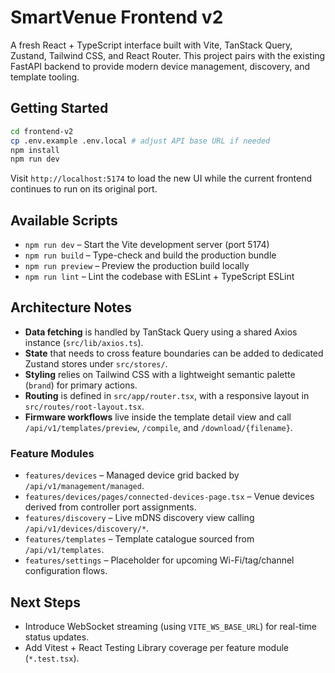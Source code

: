 # SmartVenue Frontend v2

A fresh React + TypeScript interface built with Vite, TanStack Query, Zustand, Tailwind CSS, and React Router. This
project pairs with the existing FastAPI backend to provide modern device management, discovery, and template tooling.

## Getting Started

```bash
cd frontend-v2
cp .env.example .env.local # adjust API base URL if needed
npm install
npm run dev
```

Visit `http://localhost:5174` to load the new UI while the current frontend continues to run on its original port.

## Available Scripts

- `npm run dev` – Start the Vite development server (port 5174)
- `npm run build` – Type-check and build the production bundle
- `npm run preview` – Preview the production build locally
- `npm run lint` – Lint the codebase with ESLint + TypeScript ESLint

## Architecture Notes

- **Data fetching** is handled by TanStack Query using a shared Axios instance (`src/lib/axios.ts`).
- **State** that needs to cross feature boundaries can be added to dedicated Zustand stores under `src/stores/`.
- **Styling** relies on Tailwind CSS with a lightweight semantic palette (`brand`) for primary actions.
- **Routing** is defined in `src/app/router.tsx`, with a responsive layout in `src/routes/root-layout.tsx`.
- **Firmware workflows** live inside the template detail view and call `/api/v1/templates/preview`, `/compile`, and `/download/{filename}`.

### Feature Modules

- `features/devices` – Managed device grid backed by `/api/v1/management/managed`.
- `features/devices/pages/connected-devices-page.tsx` – Venue devices derived from controller port assignments.
- `features/discovery` – Live mDNS discovery view calling `/api/v1/devices/discovery/*`.
- `features/templates` – Template catalogue sourced from `/api/v1/templates`.
- `features/settings` – Placeholder for upcoming Wi-Fi/tag/channel configuration flows.

## Next Steps

- Introduce WebSocket streaming (using `VITE_WS_BASE_URL`) for real-time status updates.
- Add Vitest + React Testing Library coverage per feature module (`*.test.tsx`).
